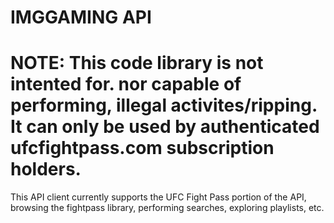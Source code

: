 # IMGGAMING API
# NOTE: This code library is not intented for. nor capable of performing, illegal activites/ripping. It can only be used by authenticated ufcfightpass.com subscription holders.

This API client currently supports the UFC Fight Pass portion of the API, browsing the fightpass library, performing searches, exploring playlists, etc. 
